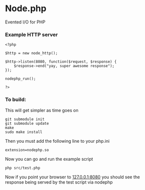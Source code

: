 Node.php
========
Evented I/O for PHP

### Example HTTP server
    <?php
    
    $http = new node_http();
    
    $http->listen(8080, function($request, $response) {
        $response->end("yay, super awesome response");
    });
    
    nodephp_run();
    
    ?>

### To build:
This will get simpler as time goes on

    git submodule init
    git submodule update
    make
    sudo make install
    
Then you must add the following line to your php.ini

    extension=nodephp.so

Now you can go and run the example script

    php src/test.php

Now if you point your browser to [127.0.0.1:8080](http://127.0.0.1:8080) you 
should see the response being served by the test script via nodephp